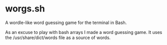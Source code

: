 # worgs.sh
A wordle-like word guessing game for the terminal in Bash.

As an excuse to play with bash arrays I made a word guessing game.
It uses the /usr/share/dict/words file as a source of words.
